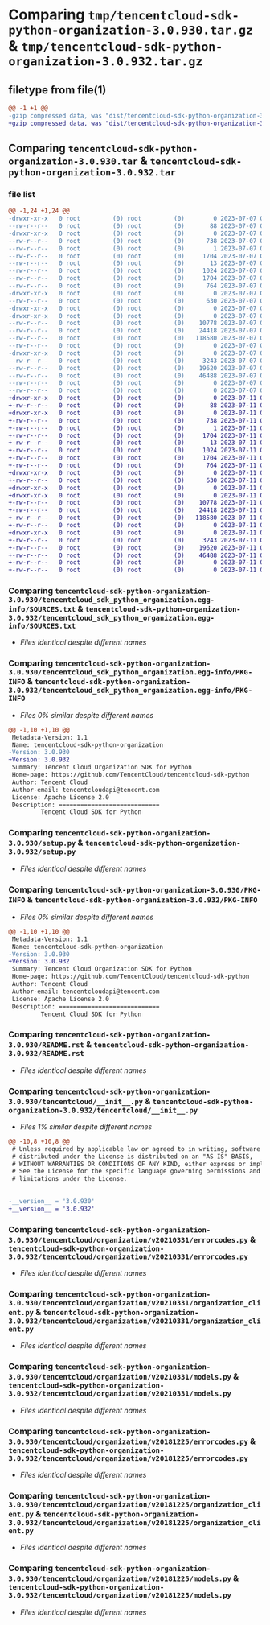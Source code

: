 # Comparing `tmp/tencentcloud-sdk-python-organization-3.0.930.tar.gz` & `tmp/tencentcloud-sdk-python-organization-3.0.932.tar.gz`

## filetype from file(1)

```diff
@@ -1 +1 @@
-gzip compressed data, was "dist/tencentcloud-sdk-python-organization-3.0.930.tar", last modified: Fri Jul  7 00:29:06 2023, max compression
+gzip compressed data, was "dist/tencentcloud-sdk-python-organization-3.0.932.tar", last modified: Tue Jul 11 00:53:55 2023, max compression
```

## Comparing `tencentcloud-sdk-python-organization-3.0.930.tar` & `tencentcloud-sdk-python-organization-3.0.932.tar`

### file list

```diff
@@ -1,24 +1,24 @@
-drwxr-xr-x   0 root         (0) root         (0)        0 2023-07-07 00:29:05.000000 tencentcloud-sdk-python-organization-3.0.930/
--rw-r--r--   0 root         (0) root         (0)       88 2023-07-07 00:29:05.000000 tencentcloud-sdk-python-organization-3.0.930/setup.cfg
-drwxr-xr-x   0 root         (0) root         (0)        0 2023-07-07 00:29:05.000000 tencentcloud-sdk-python-organization-3.0.930/tencentcloud_sdk_python_organization.egg-info/
--rw-r--r--   0 root         (0) root         (0)      738 2023-07-07 00:29:05.000000 tencentcloud-sdk-python-organization-3.0.930/tencentcloud_sdk_python_organization.egg-info/SOURCES.txt
--rw-r--r--   0 root         (0) root         (0)        1 2023-07-07 00:29:05.000000 tencentcloud-sdk-python-organization-3.0.930/tencentcloud_sdk_python_organization.egg-info/dependency_links.txt
--rw-r--r--   0 root         (0) root         (0)     1704 2023-07-07 00:29:05.000000 tencentcloud-sdk-python-organization-3.0.930/tencentcloud_sdk_python_organization.egg-info/PKG-INFO
--rw-r--r--   0 root         (0) root         (0)       13 2023-07-07 00:29:05.000000 tencentcloud-sdk-python-organization-3.0.930/tencentcloud_sdk_python_organization.egg-info/top_level.txt
--rw-r--r--   0 root         (0) root         (0)     1024 2023-07-07 00:29:05.000000 tencentcloud-sdk-python-organization-3.0.930/setup.py
--rw-r--r--   0 root         (0) root         (0)     1704 2023-07-07 00:29:05.000000 tencentcloud-sdk-python-organization-3.0.930/PKG-INFO
--rw-r--r--   0 root         (0) root         (0)      764 2023-07-07 00:29:05.000000 tencentcloud-sdk-python-organization-3.0.930/README.rst
-drwxr-xr-x   0 root         (0) root         (0)        0 2023-07-07 00:29:05.000000 tencentcloud-sdk-python-organization-3.0.930/tencentcloud/
--rw-r--r--   0 root         (0) root         (0)      630 2023-07-07 00:29:05.000000 tencentcloud-sdk-python-organization-3.0.930/tencentcloud/__init__.py
-drwxr-xr-x   0 root         (0) root         (0)        0 2023-07-07 00:29:05.000000 tencentcloud-sdk-python-organization-3.0.930/tencentcloud/organization/
-drwxr-xr-x   0 root         (0) root         (0)        0 2023-07-07 00:29:05.000000 tencentcloud-sdk-python-organization-3.0.930/tencentcloud/organization/v20210331/
--rw-r--r--   0 root         (0) root         (0)    10778 2023-07-07 00:29:05.000000 tencentcloud-sdk-python-organization-3.0.930/tencentcloud/organization/v20210331/errorcodes.py
--rw-r--r--   0 root         (0) root         (0)    24418 2023-07-07 00:29:05.000000 tencentcloud-sdk-python-organization-3.0.930/tencentcloud/organization/v20210331/organization_client.py
--rw-r--r--   0 root         (0) root         (0)   118580 2023-07-07 00:29:05.000000 tencentcloud-sdk-python-organization-3.0.930/tencentcloud/organization/v20210331/models.py
--rw-r--r--   0 root         (0) root         (0)        0 2023-07-07 00:29:05.000000 tencentcloud-sdk-python-organization-3.0.930/tencentcloud/organization/v20210331/__init__.py
-drwxr-xr-x   0 root         (0) root         (0)        0 2023-07-07 00:29:05.000000 tencentcloud-sdk-python-organization-3.0.930/tencentcloud/organization/v20181225/
--rw-r--r--   0 root         (0) root         (0)     3243 2023-07-07 00:29:05.000000 tencentcloud-sdk-python-organization-3.0.930/tencentcloud/organization/v20181225/errorcodes.py
--rw-r--r--   0 root         (0) root         (0)    19620 2023-07-07 00:29:05.000000 tencentcloud-sdk-python-organization-3.0.930/tencentcloud/organization/v20181225/organization_client.py
--rw-r--r--   0 root         (0) root         (0)    46488 2023-07-07 00:29:05.000000 tencentcloud-sdk-python-organization-3.0.930/tencentcloud/organization/v20181225/models.py
--rw-r--r--   0 root         (0) root         (0)        0 2023-07-07 00:29:05.000000 tencentcloud-sdk-python-organization-3.0.930/tencentcloud/organization/v20181225/__init__.py
--rw-r--r--   0 root         (0) root         (0)        0 2023-07-07 00:29:05.000000 tencentcloud-sdk-python-organization-3.0.930/tencentcloud/organization/__init__.py
+drwxr-xr-x   0 root         (0) root         (0)        0 2023-07-11 00:53:55.000000 tencentcloud-sdk-python-organization-3.0.932/
+-rw-r--r--   0 root         (0) root         (0)       88 2023-07-11 00:53:55.000000 tencentcloud-sdk-python-organization-3.0.932/setup.cfg
+drwxr-xr-x   0 root         (0) root         (0)        0 2023-07-11 00:53:55.000000 tencentcloud-sdk-python-organization-3.0.932/tencentcloud_sdk_python_organization.egg-info/
+-rw-r--r--   0 root         (0) root         (0)      738 2023-07-11 00:53:55.000000 tencentcloud-sdk-python-organization-3.0.932/tencentcloud_sdk_python_organization.egg-info/SOURCES.txt
+-rw-r--r--   0 root         (0) root         (0)        1 2023-07-11 00:53:55.000000 tencentcloud-sdk-python-organization-3.0.932/tencentcloud_sdk_python_organization.egg-info/dependency_links.txt
+-rw-r--r--   0 root         (0) root         (0)     1704 2023-07-11 00:53:55.000000 tencentcloud-sdk-python-organization-3.0.932/tencentcloud_sdk_python_organization.egg-info/PKG-INFO
+-rw-r--r--   0 root         (0) root         (0)       13 2023-07-11 00:53:55.000000 tencentcloud-sdk-python-organization-3.0.932/tencentcloud_sdk_python_organization.egg-info/top_level.txt
+-rw-r--r--   0 root         (0) root         (0)     1024 2023-07-11 00:53:55.000000 tencentcloud-sdk-python-organization-3.0.932/setup.py
+-rw-r--r--   0 root         (0) root         (0)     1704 2023-07-11 00:53:55.000000 tencentcloud-sdk-python-organization-3.0.932/PKG-INFO
+-rw-r--r--   0 root         (0) root         (0)      764 2023-07-11 00:53:55.000000 tencentcloud-sdk-python-organization-3.0.932/README.rst
+drwxr-xr-x   0 root         (0) root         (0)        0 2023-07-11 00:53:55.000000 tencentcloud-sdk-python-organization-3.0.932/tencentcloud/
+-rw-r--r--   0 root         (0) root         (0)      630 2023-07-11 00:53:55.000000 tencentcloud-sdk-python-organization-3.0.932/tencentcloud/__init__.py
+drwxr-xr-x   0 root         (0) root         (0)        0 2023-07-11 00:53:55.000000 tencentcloud-sdk-python-organization-3.0.932/tencentcloud/organization/
+drwxr-xr-x   0 root         (0) root         (0)        0 2023-07-11 00:53:55.000000 tencentcloud-sdk-python-organization-3.0.932/tencentcloud/organization/v20210331/
+-rw-r--r--   0 root         (0) root         (0)    10778 2023-07-11 00:53:55.000000 tencentcloud-sdk-python-organization-3.0.932/tencentcloud/organization/v20210331/errorcodes.py
+-rw-r--r--   0 root         (0) root         (0)    24418 2023-07-11 00:53:55.000000 tencentcloud-sdk-python-organization-3.0.932/tencentcloud/organization/v20210331/organization_client.py
+-rw-r--r--   0 root         (0) root         (0)   118580 2023-07-11 00:53:55.000000 tencentcloud-sdk-python-organization-3.0.932/tencentcloud/organization/v20210331/models.py
+-rw-r--r--   0 root         (0) root         (0)        0 2023-07-11 00:53:55.000000 tencentcloud-sdk-python-organization-3.0.932/tencentcloud/organization/v20210331/__init__.py
+drwxr-xr-x   0 root         (0) root         (0)        0 2023-07-11 00:53:55.000000 tencentcloud-sdk-python-organization-3.0.932/tencentcloud/organization/v20181225/
+-rw-r--r--   0 root         (0) root         (0)     3243 2023-07-11 00:53:55.000000 tencentcloud-sdk-python-organization-3.0.932/tencentcloud/organization/v20181225/errorcodes.py
+-rw-r--r--   0 root         (0) root         (0)    19620 2023-07-11 00:53:55.000000 tencentcloud-sdk-python-organization-3.0.932/tencentcloud/organization/v20181225/organization_client.py
+-rw-r--r--   0 root         (0) root         (0)    46488 2023-07-11 00:53:55.000000 tencentcloud-sdk-python-organization-3.0.932/tencentcloud/organization/v20181225/models.py
+-rw-r--r--   0 root         (0) root         (0)        0 2023-07-11 00:53:55.000000 tencentcloud-sdk-python-organization-3.0.932/tencentcloud/organization/v20181225/__init__.py
+-rw-r--r--   0 root         (0) root         (0)        0 2023-07-11 00:53:55.000000 tencentcloud-sdk-python-organization-3.0.932/tencentcloud/organization/__init__.py
```

### Comparing `tencentcloud-sdk-python-organization-3.0.930/tencentcloud_sdk_python_organization.egg-info/SOURCES.txt` & `tencentcloud-sdk-python-organization-3.0.932/tencentcloud_sdk_python_organization.egg-info/SOURCES.txt`

 * *Files identical despite different names*

### Comparing `tencentcloud-sdk-python-organization-3.0.930/tencentcloud_sdk_python_organization.egg-info/PKG-INFO` & `tencentcloud-sdk-python-organization-3.0.932/tencentcloud_sdk_python_organization.egg-info/PKG-INFO`

 * *Files 0% similar despite different names*

```diff
@@ -1,10 +1,10 @@
 Metadata-Version: 1.1
 Name: tencentcloud-sdk-python-organization
-Version: 3.0.930
+Version: 3.0.932
 Summary: Tencent Cloud Organization SDK for Python
 Home-page: https://github.com/TencentCloud/tencentcloud-sdk-python
 Author: Tencent Cloud
 Author-email: tencentcloudapi@tencent.com
 License: Apache License 2.0
 Description: ============================
         Tencent Cloud SDK for Python
```

### Comparing `tencentcloud-sdk-python-organization-3.0.930/setup.py` & `tencentcloud-sdk-python-organization-3.0.932/setup.py`

 * *Files identical despite different names*

### Comparing `tencentcloud-sdk-python-organization-3.0.930/PKG-INFO` & `tencentcloud-sdk-python-organization-3.0.932/PKG-INFO`

 * *Files 0% similar despite different names*

```diff
@@ -1,10 +1,10 @@
 Metadata-Version: 1.1
 Name: tencentcloud-sdk-python-organization
-Version: 3.0.930
+Version: 3.0.932
 Summary: Tencent Cloud Organization SDK for Python
 Home-page: https://github.com/TencentCloud/tencentcloud-sdk-python
 Author: Tencent Cloud
 Author-email: tencentcloudapi@tencent.com
 License: Apache License 2.0
 Description: ============================
         Tencent Cloud SDK for Python
```

### Comparing `tencentcloud-sdk-python-organization-3.0.930/README.rst` & `tencentcloud-sdk-python-organization-3.0.932/README.rst`

 * *Files identical despite different names*

### Comparing `tencentcloud-sdk-python-organization-3.0.930/tencentcloud/__init__.py` & `tencentcloud-sdk-python-organization-3.0.932/tencentcloud/__init__.py`

 * *Files 1% similar despite different names*

```diff
@@ -10,8 +10,8 @@
 # Unless required by applicable law or agreed to in writing, software
 # distributed under the License is distributed on an "AS IS" BASIS,
 # WITHOUT WARRANTIES OR CONDITIONS OF ANY KIND, either express or implied.
 # See the License for the specific language governing permissions and
 # limitations under the License.
 
 
-__version__ = '3.0.930'
+__version__ = '3.0.932'
```

### Comparing `tencentcloud-sdk-python-organization-3.0.930/tencentcloud/organization/v20210331/errorcodes.py` & `tencentcloud-sdk-python-organization-3.0.932/tencentcloud/organization/v20210331/errorcodes.py`

 * *Files identical despite different names*

### Comparing `tencentcloud-sdk-python-organization-3.0.930/tencentcloud/organization/v20210331/organization_client.py` & `tencentcloud-sdk-python-organization-3.0.932/tencentcloud/organization/v20210331/organization_client.py`

 * *Files identical despite different names*

### Comparing `tencentcloud-sdk-python-organization-3.0.930/tencentcloud/organization/v20210331/models.py` & `tencentcloud-sdk-python-organization-3.0.932/tencentcloud/organization/v20210331/models.py`

 * *Files identical despite different names*

### Comparing `tencentcloud-sdk-python-organization-3.0.930/tencentcloud/organization/v20181225/errorcodes.py` & `tencentcloud-sdk-python-organization-3.0.932/tencentcloud/organization/v20181225/errorcodes.py`

 * *Files identical despite different names*

### Comparing `tencentcloud-sdk-python-organization-3.0.930/tencentcloud/organization/v20181225/organization_client.py` & `tencentcloud-sdk-python-organization-3.0.932/tencentcloud/organization/v20181225/organization_client.py`

 * *Files identical despite different names*

### Comparing `tencentcloud-sdk-python-organization-3.0.930/tencentcloud/organization/v20181225/models.py` & `tencentcloud-sdk-python-organization-3.0.932/tencentcloud/organization/v20181225/models.py`

 * *Files identical despite different names*

